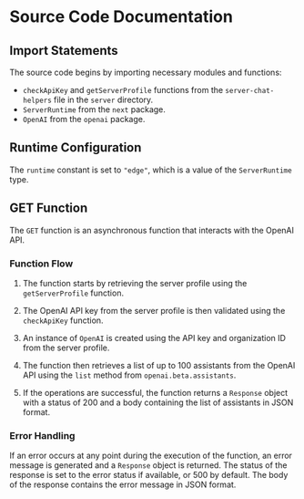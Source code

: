 # Source Code Documentation

## Import Statements

The source code begins by importing necessary modules and functions:

- `checkApiKey` and `getServerProfile` functions from the `server-chat-helpers` file in the `server` directory.
- `ServerRuntime` from the `next` package.
- `OpenAI` from the `openai` package.

## Runtime Configuration

The `runtime` constant is set to `"edge"`, which is a value of the `ServerRuntime` type.

## GET Function

The `GET` function is an asynchronous function that interacts with the OpenAI API. 

### Function Flow

1. The function starts by retrieving the server profile using the `getServerProfile` function.

2. The OpenAI API key from the server profile is then validated using the `checkApiKey` function. 

3. An instance of `OpenAI` is created using the API key and organization ID from the server profile.

4. The function then retrieves a list of up to 100 assistants from the OpenAI API using the `list` method from `openai.beta.assistants`.

5. If the operations are successful, the function returns a `Response` object with a status of 200 and a body containing the list of assistants in JSON format.

### Error Handling

If an error occurs at any point during the execution of the function, an error message is generated and a `Response` object is returned. The status of the response is set to the error status if available, or 500 by default. The body of the response contains the error message in JSON format.